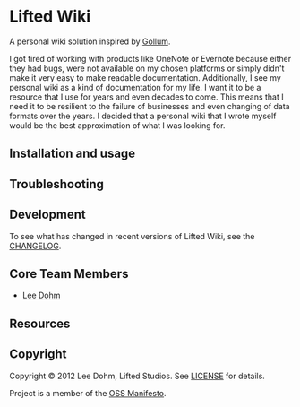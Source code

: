 <!-- 
[![Build Status](NOTE: Use something like Travis CI http://about.travis-ci.org/docs/user/getting-started/)
 -->

# Lifted Wiki

A personal wiki solution inspired by [Gollum](https://github.com/github/gollum).

I got tired of working with products like OneNote or Evernote because either they had bugs, were not available on my chosen platforms or simply didn't make it very easy to make readable documentation.  Additionally, I see my personal wiki as a kind of documentation for my life.  I want it to be a resource that I use for years and even decades to come.  This means that I need it to be resilient to the failure of businesses and even changing of data formats over the years.  I decided that a personal wiki that I wrote myself would be the best approximation of what I was looking for.

## Installation and usage

## Troubleshooting

## Development

To see what has changed in recent versions of Lifted Wiki, see the [CHANGELOG](https://github.com/lee-dohm/liftedwiki/blob/master/CHANGELOG.md).

## Core Team Members

* [Lee Dohm](https://github.com/lee-dohm/)

## Resources

<!-- ### Other questions

Feel free to chat with the Lifted Wiki core team (and many other users) on IRC in the  [#project](irc://irc.freenode.net/project) channel on Freenode, or via email on the [Project mailing list]().
 -->

## Copyright

Copyright © 2012 Lee Dohm, Lifted Studios. See [LICENSE](https://github.com/lee-dohm/liftedwiki/blob/master/LICENSE.md) for details.

Project is a member of the [OSS Manifesto](http://ossmanifesto.com/).

